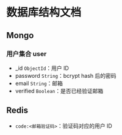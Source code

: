 # 数据库结构文档

## Mongo

### 用户集合 user

- _id `ObjectId`：用户 ID
- password `String`：bcrypt hash 后的密码
- email `String`：邮箱
- verified `Boolean`：是否已经验证邮箱

## Redis

- `code:<邮箱验证码>`：验证码对应的用户 ID
